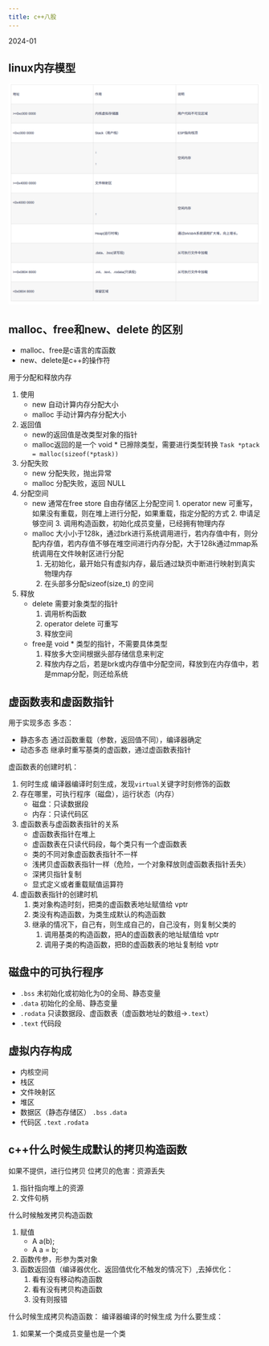 ```yaml
---
title: c++八股 
---
```

2024-01

## linux内存模型
![](./images/1706172297489.png)




## malloc、free和new、delete 的区别

- malloc、free是c语言的库函数
- new、delete是c\+\+的操作符

用于分配和释放内存

1. 使用
	- new 自动计算内存分配大小
	- malloc 手动计算内存分配大小
2. 返回值
	- new的返回值是改类型对象的指针
	- malloc返回的是一个 void * 已擦除类型，需要进行类型转换
		`Task *ptack = malloc(sizeof(*ptask))`
3. 分配失败
	- new 分配失败，抛出异常
	- malloc 分配失败，返回 NULL
4. 分配空间
	- new 通常在free store 自由存储区上分配空间
			1. operator new 可重写，如果没有重载，则在堆上进行分配，如果重载，指定分配的方式
			2. 申请足够空间
			3. 调用构造函数，初始化成员变量，已经拥有物理内存
	- malloc 大小小于128k，通过brk进行系统调用进行，若内存值中有，则分配内存值，若内存值不够在堆空间进行内存分配，大于128k通过mmap系统调用在文件映射区进行分配
		1. 无初始化，最开始只有虚拟内存，最后通过缺页中断进行映射到真实物理内存
		2. 在头部多分配sizeof(size_t) 的空间
5. 释放
	- delete 需要对象类型的指针
		1. 调用析构函数
		2. operator delete 可重写
		3. 释放空间
	- free是 void * 类型的指针，不需要具体类型
		1. 释放多大空间根据头部存储信息来判定
		2. 释放内存之后，若是brk或内存值中分配空间，释放到在内存值中，若是mmap分配，则还给系统







## 虚函数表和虚函数指针
用于实现多态
多态：
- 静态多态
	通过函数重载（参数，返回值不同），编译器确定
- 动态多态
	继承时重写基类的虚函数，通过虚函数表指针

虚函数表的创建时机：
1. 何时生成
	编译器编译时刻生成，发现`virtual`关键字时刻修饰的函数
2. 存在哪里，可执行程序（磁盘），运行状态（内存）
	- 磁盘：只读数据段
	- 内存：只读代码区
3. 虚函数表与虚函数表指针的关系
	- 虚函数表指针在堆上
	- 虚函数表在只读代码段，每个类只有一个虚函数表
	- 类的不同对象虚函数表指针不一样
	- 浅拷贝虚函数表指针一样（危险，一个对象释放则虚函数表指针丢失）
	- 深拷贝指针复制 
	- 显式定义或者重载赋值运算符
4. 虚函数表指针的创建时机
	1. 类对象构造时刻，把类的虚函数表地址赋值给 vptr
	2. 类没有构造函数，为类生成默认的构造函数
	3. 继承的情况下，自己有，则生成自己的，自己没有，则复制父类的
		1. 调用基类的构造函数，把A的虚函数表的地址赋值给 vptr
		2. 调用子类的构造函数，把B的虚函数表的地址复制给 vptr

## 磁盘中的可执行程序

- `.bss` 未初始化或初始化为0的全局、静态变量
- `.data` 初始化的全局、静态变量
- `.rodata` 只读数据段、虚函数表（虚函数地址的数组->`.text`）
- `.text` 代码段


## 虚拟内存构成
- 内核空间
- 栈区
- 文件映射区
- 堆区
- 数据区（静态存储区）  `.bss` `.data`
- 代码区  `.text` `.rodata` 

## c\+\+什么时候生成默认的拷贝构造函数
如果不提供，进行位拷贝
位拷贝的危害：资源丢失
1. 指针指向堆上的资源
2. 文件句柄

什么时候触发拷贝构造函数
1. 赋值
	- A a(b); 
	- A a = b;
2. 函数传参，形参为类对象
3. 函数返回值（编译器优化、返回值优化不触发的情况下）,去掉优化：
	1. 看有没有移动构造函数
	2. 看有没有拷贝构造函数
	3. 没有则报错


什么时候生成拷贝构造函数：
编译器编译的时候生成
为什么要生成：
1. 如果某一个类成员变量也是一个类


